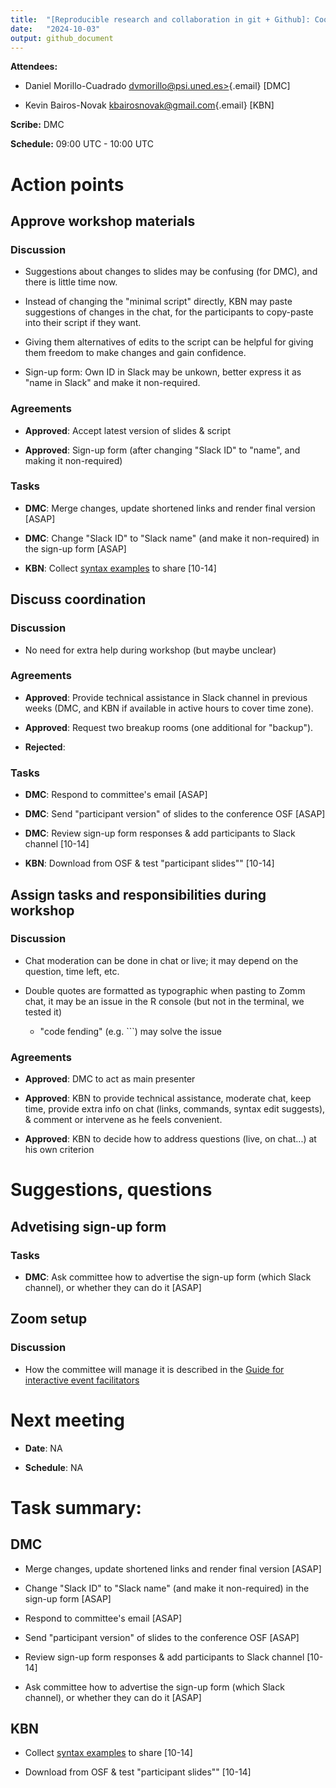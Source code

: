 ```yaml
---
title:  "[Reproducible research and collaboration in git + Github]: Coordination meeting"
date:   "2024-10-03"
output: github_document
---
```


**Attendees:**

-   Daniel Morillo-Cuadrado
    [dvmorillo\@psi.uned.es\>](mailto:dvmorillo@psi.uned.es){.email} [DMC]

-   Kevin Bairos-Novak
    [kbairosnovak\@gmail.com](mailto:kbairosnovak@gmail.com){.email} [KBN]

**Scribe:** DMC

**Schedule:** 09:00 UTC - 10:00 UTC

# Action points

## Approve workshop materials

### Discussion

-   Suggestions about changes to slides may be confusing (for DMC), and there is
    little time now.

-   Instead of changing the "minimal script" directly, KBN may paste suggestions
    of changes in the chat, for the participants to copy-paste into their script
    if they want.

-   Giving them alternatives of edits to the script can be helpful for giving
    them freedom to make changes and gain confidence.

-   Sign-up form: Own ID in Slack may be unkown, better express it as "name in
    Slack" and make it non-required.

### Agreements

-   **Approved**: Accept latest version of slides & script

-   **Approved**: Sign-up form (after changing "Slack ID" to "name", and making
    it non-required)

### Tasks

-   **DMC**: Merge changes, update shortened links and render final version
    [ASAP]

-   **DMC**: Change "Slack ID" to "Slack name" (and make it non-required) in the
    sign-up form [ASAP]

-   **KBN**: Collect [syntax
    examples](https://github.com/DaniMori/sortee-git-workshop/blob/164acbc03f05f9739e6b73b6bafd89a54aeeb7f9/src/Analysis.R#L58-L75)
    to share [10-14]

## Discuss coordination

### Discussion

-   No need for extra help during workshop (but maybe unclear)

### Agreements

-   **Approved**: Provide technical assistance in Slack channel in previous
    weeks (DMC, and KBN if available in active hours to cover time zone).

-   **Approved**: Request two breakup rooms (one additional for "backup").

-   **Rejected**:

### Tasks

-   **DMC**: Respond to committee's email [ASAP]

-   **DMC**: Send "participant version" of slides to the conference OSF [ASAP]

-   **DMC**: Review sign-up form responses & add participants to Slack channel
    [10-14]

-   **KBN**: Download from OSF & test "participant slides"" [10-14]

## Assign tasks and responsibilities during workshop

### Discussion

-   Chat moderation can be done in chat or live; it may depend on the question,
    time left, etc.

-   Double quotes are formatted as typographic when pasting to Zomm chat, it may
    be an issue in the R console (but not in the terminal, we tested it)

    -   "code fending" (e.g. \`\`\`) may solve the issue

### Agreements

-   **Approved**: DMC to act as main presenter

-   **Approved**: KBN to provide technical assistance, moderate chat, keep time,
    provide extra info on chat (links, commands, syntax edit suggests), &
    comment or intervene as he feels convenient.

-   **Approved**: KBN to decide how to address questions (live, on chat...) at
    his own criterion

# Suggestions, questions

## Advetising sign-up form

### Tasks

-   **DMC**: Ask committee how to advertise the sign-up form (which Slack
    channel), or whether they can do it [ASAP]

## Zoom setup

### Discussion

-   How the committee will manage it is described in the [Guide for interactive
    event
    facilitators](https://unedo365-my.sharepoint.com/:w:/r/personal/dvmorillo_psi_uned_es/Documents/Documentaci%C3%B3n/SORTEE/2024%20Guide%20for%20SORTEE%20interactive%20event%20facilitators.docx?d=w7508c750465b4ed9bf4249f8f81af5c0&csf=1&web=1&e=Zm84D2)

# Next meeting

-   **Date**: NA

-   **Schedule**: NA

# **Task summary:**

## DMC

-   Merge changes, update shortened links and render final version [ASAP]

-   Change "Slack ID" to "Slack name" (and make it non-required) in the sign-up
    form [ASAP]

-   Respond to committee's email [ASAP]

-   Send "participant version" of slides to the conference OSF [ASAP]

-   Review sign-up form responses & add participants to Slack channel [10-14]

-   Ask committee how to advertise the sign-up form (which Slack channel), or
    whether they can do it [ASAP]

## KBN

-   Collect [syntax
    examples](https://github.com/DaniMori/sortee-git-workshop/blob/164acbc03f05f9739e6b73b6bafd89a54aeeb7f9/src/Analysis.R#L58-L75)
    to share [10-14]

-   Download from OSF & test "participant slides"" [10-14]
